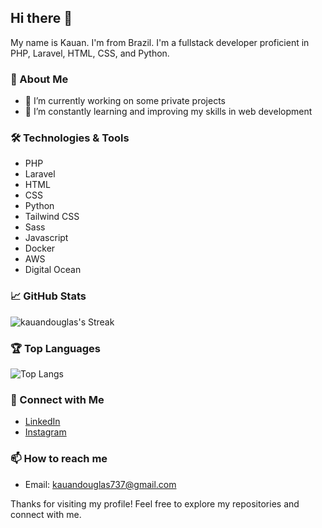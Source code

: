 ## Hi there 👋
My name is Kauan. I'm from Brazil.
I'm a fullstack developer proficient in PHP, Laravel, HTML, CSS, and Python.

### 🚀 About Me
- 🔭 I’m currently working on some private projects
- 🌱 I’m constantly learning and improving my skills in web development

### 🛠️ Technologies & Tools
- PHP
- Laravel
- HTML
- CSS
- Python
- Tailwind CSS
- Sass
- Javascript
- Docker
- AWS
- Digital Ocean

### 📈 GitHub Stats
![kauandouglas's Streak](https://github-readme-streak-stats.herokuapp.com/?user=kauandouglas&theme=dark&hide_border=true)

### 🏆 Top Languages
![Top Langs](https://github-readme-stats.vercel.app/api/top-langs/?username=kauandouglas&layout=compact&theme=dark&hide_border=true)

### 🔗 Connect with Me
- [LinkedIn](https://www.linkedin.com/in/kauan-douglas-40a653157)
- [Instagram](https://www.instagram.com/kauan.douglas_/)

### 📫 How to reach me
- Email: kauandouglas737@gmail.com

Thanks for visiting my profile! Feel free to explore my repositories and connect with me.
